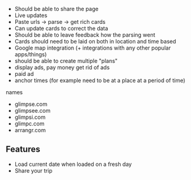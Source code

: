 * Should be able to share the page
* Live updates
* Paste urls -> parse -> get rich cards
* Can update cards to correct the data
* Should be able to leave feedback how the parsing went
* Cards should need to be laid on both in location and time based
* Google map integration (+ integrations with any other popular apps/things)
* should be able to create multiple "plans"
* display ads, pay money get rid of ads
* paid ad
* anchor times (for example need to be at a place at a period of time)

names

* glimpse.com
* glimpsee.com
* glimpsi.com
* glimpc.com
* arrangr.com

## Features

* Load current date when loaded on a fresh day
* Share your trip
